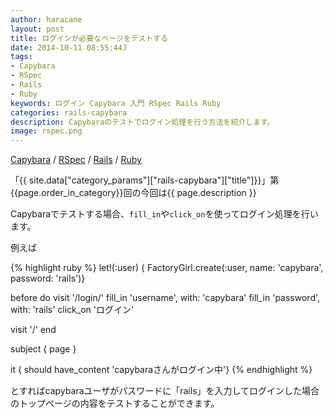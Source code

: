 ```yaml
---
author: haracane
layout: post
title: ログインが必要なページをテストする
date: 2014-10-11 08:55:44J
tags:
- Capybara
- RSpec
- Rails
- Ruby
keywords: ログイン Capybara 入門 RSpec Rails Ruby
categories: rails-capybara
description: Capybaraのテストでログイン処理を行う方法を紹介します。
image: rspec.png
---
```

[Capybara](/tags/capybara/) / [RSpec](/tags/rspec/) / [Rails](/tags/rails/) / [Ruby](/tags/ruby/)

「{{ site.data["category_params"]["rails-capybara"]["title"]}}」第{{page.order_in_category}}回の今回は{{ page.description }}

Capybaraでテストする場合、`fill_in`や`click_on`を使ってログイン処理を行います。

例えば

{% highlight ruby %}
let!(:user) { FactoryGirl.create(:user, name: 'capybara', password: 'rails')}

before do
  visit '/login/'
  fill_in 'username', with: 'capybara'
  fill_in 'password', with: 'rails'
  click_on 'ログイン'

  visit '/'
end

subject { page }

it { should have_content 'capybaraさんがログイン中'}
{% endhighlight %}

とすればcapybaraユーザがパスワードに「rails」を入力してログインした場合のトップページの内容をテストすることができます。
